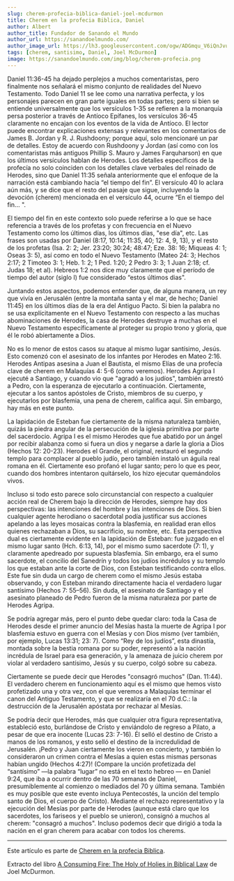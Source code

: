 ```yaml
---
slug: cherem-profecia-biblica-daniel-joel-mcdurmon
title: Cherem en la profecia Biblica, Daniel
author: Albert
author_title: Fundador de Sanando el Mundo
author_url: https://sanandoelmundo.com/
author_image_url: https://lh3.googleusercontent.com/ogw/ADGmqu_V6iQnJvuIOUFQJ8ebZQW6vvBd8lk0fipmF92Z
tags: [cherem, santisimo, Daniel, Joel McDurmon]
image: https://sanandoelmundo.com/img/blog/cherem-profecia.png
---
```


Daniel 11:36-45 ha dejado perplejos a muchos comentaristas, pero finalmente nos señalará el mismo conjunto de realidades del Nuevo Testamento. Todo Daniel 11 se lee como una narrativa perfecta, y los personajes parecen en gran parte iguales en todas partes; pero si bien se entiende universalmente que los versículos 1-35 se refieren a la monarquía persa posterior a través de Antíoco Epífanes, los versículos 36-45 claramente no encajan con los eventos de la vida de Antíoco. El lector puede encontrar explicaciones extensas y relevantes en los comentarios de James B. Jordan y R. J. Rushdoony; porque aquí, solo mencionaré un par de detalles. Estoy de acuerdo con Rushdoony y Jordan (así como con los comentaristas más antiguos Phillip S. Mauro y James Farquharson) en que los últimos versículos hablan de Herodes. Los detalles específicos de la profecía no solo coinciden con los detalles clave verbales del reinado de Herodes, sino que Daniel 11:35 señala anteriormente que el enfoque de la narración está cambiando hacia “el tiempo del fin”. El versículo 40 lo aclara aún más, y se dice que el resto del pasaje que sigue, incluyendo la devoción (cherem) mencionada en el versículo 44, ocurre “En el tiempo del fin... ".

<!--truncate-->

El tiempo del fin en este contexto solo puede referirse a lo que se hace referencia a través de los profetas y con frecuencia en el Nuevo Testamento como los últimos días, los últimos días, "ese día", etc. Las frases son usadas por Daniel (8:17, 10:14; 11:35, 40; 12: 4, 9, 13), y el resto de los profetas (Isa. 2: 2; Jer. 23:20; 30:24; 48:47; Eze. 38: 16; Miqueas 4: 1; Oseas 3: 5), así como en todo el Nuevo Testamento (Mateo 24: 3; Hechos 2:17; 2 Timoteo 3: 1; Heb. 1: 2; 1 Ped. 1:20; 2 Pedro 3: 3; 1 Juan 2:18; cf. Judas 18; et al). Hebreos 1:2 nos dice muy claramente que el período de tiempo del autor (siglo I) fue considerado “estos últimos dias".

Juntando estos aspectos, podemos entender que, de alguna manera, un rey que vivía en Jerusalén (entre la montaña santa y el mar, de hecho; Daniel 11:45) en los últimos días de la era del Antiguo Pacto. Si bien la palabra no se usa explícitamente en el Nuevo Testamento con respecto a las muchas abominaciones de Herodes, la casa de Herodes destruye a muchas en el Nuevo Testamento específicamente al proteger su propio trono y gloria, que él le robó abiertamente a Dios.

No es lo menor de estos casos su ataque al mismo lugar santísimo, Jesús. Esto comenzó con el asesinato de los infantes por Herodes en Mateo 2:16. Herodes Antipas asesina a Juan el Bautista, el mismo Elías de una profecía clave de cherem en Malaquías 4: 5-6 (como veremos). Herodes Agripa I ejecuté a Santiago, y cuando vio que "agradó a los judíos", también arrestó a Pedro, con la esperanza de ejecutarlo a continuación. Ciertamente, ejecutar a los santos apóstoles de Cristo, miembros de su cuerpo, y ejecutarlos por blasfemia, una pena de cherem, califica aquí. Sin embargo, hay más en este punto.

La lapidación de Esteban fue ciertamente de la misma naturaleza también, quizás la piedra angular de la persecución de la iglesia primitiva por parte del sacerdocio. Agripa I es el mismo Herodes que fue abatido por un ángel por recibir alabanza como si fuera un dios y negarse a darle la gloria a Dios (Hechos 12: 20-23). Herodes el Grande, el original, restauró el segundo templo para complacer al pueblo judío, pero también instaló un águila real romana en él. Ciertamente eso profanó el lugar santo; pero lo que es peor, cuando dos hombres intentaron quitárselo, los hizo ejecutar quemándolos vivos.

Incluso si todo esto parece solo circunstancial con respecto a cualquier acción real de Cherem bajo la dirección de Herodes, siempre hay dos perspectivas: las intenciones del hombre y las intenciones de Dios. Si bien cualquier agente herodiano o sacerdotal podía justificar sus acciones apelando a las leyes mosaicas contra la blasfemia, en realidad eran ellos quienes rechazaban a Dios, su sacrificio, su nombre, etc. Esta perspectiva dual es ciertamente evidente en la lapidación de Esteban: fue juzgado en el mismo lugar santo (Hch. 6:13, 14), por el mismo sumo sacerdote (7: 1), y claramente apedreado por supuesta blasfemia. Sin embargo, era el sumo sacerdote, el concilio del Sanedrín y todos los judíos incrédulos y su templo los que estaban ante la corte de Dios, con Esteban testificando contra ellos. Este fue sin duda un cargo de cherem como el mismo Jesús estaba observando, y con Esteban mirando directamente hacia el verdadero lugar santísimo (Hechos 7: 55–56). Sin duda, el asesinato de Santiago y el asesinato planeado de Pedro fueron de la misma naturaleza por parte de Herodes Agripa.

Se podría agregar más, pero el punto debe quedar claro: toda la Casa de Herodes desde el primer anuncio del Mesías hasta la muerte de Agripa I por blasfemia estuvo en guerra con el Mesías y con Dios mismo (ver también, por ejemplo, Lucas 13:31; 23: 7). Como “Rey de los judíos”, esta dinastía, montada sobre la bestia romana por su poder, representó a la nación incrédula de Israel para esa generación, y la amenaza de juicio cherem por violar al verdadero santísimo, Jesús y su cuerpo, colgó sobre su cabeza.

Ciertamente se puede decir que Herodes "consagró muchos" (Dan. 11:44). El verdadero cherem en funcionamiento aquí es el mismo que hemos visto profetizado una y otra vez, con el que veremos a Malaquías terminar el canon del Antiguo Testamento, y que se realizaría en el 70 d.C.: la destrucción de la Jerusalén apóstata por rechazar al Mesías.

Se podría decir que Herodes, más que cualquier otra figura representativa, estableció esto, burlándose de Cristo y enviándolo de regreso a Pilato, a pesar de que era inocente (Lucas 23: 7-16). Él selló el destino de Cristo a manos de los romanos, y esto selló el destino de la incredulidad de Jerusalén. ¡Pedro y Juan ciertamente los vieron en concierto, y también lo consideraron un crimen contra el Mesías a quien estas mismas personas habían ungido (Hechos 4:27)! (Compare la unción profetizada del “santísimo” —la palabra “lugar” no está en el texto hebreo — en Daniel 9:24, que iba a ocurrir dentro de las 70 semanas de Daniel, presumiblemente al comienzo o mediados del 70 y última semana. También es muy posible que este evento incluya Pentecostés, la unción del templo santo de Dios, el cuerpo de Cristo). Mediante el rechazo representativo y la ejecución del Mesías por parte de Herodes (aunque está claro que los sacerdotes, los fariseos y el pueblo se unieron), consignó a muchos al cherem: "consagró a muchos". Incluso podemos decir que dirigió a toda la nación en el gran cherem para acabar con todos los cherems.

------------

Este artículo es parte de [Cherem en la profecia Biblica](/blog/cherem-profecia-biblica-joel-mcdurmon).

<div class="alert alert--secondary" role="info">
  Extracto del libro <a href="https://www.amazon.com/Consuming-Fire-Holy-Holies-Biblical/dp/1078311242">A Consuming Fire: The Holy of Holies in Biblical Law</a> de Joel McDurmon.
</div>